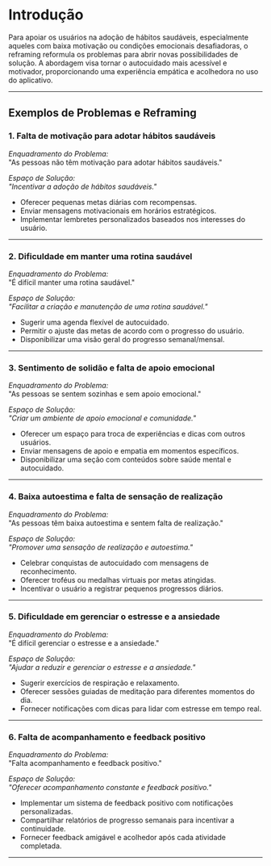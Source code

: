 # Introdução

Para apoiar os usuários na adoção de hábitos saudáveis, especialmente aqueles com baixa motivação ou condições emocionais desafiadoras, o reframing reformula os problemas para abrir novas possibilidades de solução. A abordagem  visa tornar o autocuidado mais acessível e motivador, proporcionando uma experiência empática e acolhedora no uso do aplicativo.

---

## Exemplos de Problemas e Reframing

### 1. Falta de motivação para adotar hábitos saudáveis

*Enquadramento do Problema:*  
"As pessoas não têm motivação para adotar hábitos saudáveis."

*Espaço de Solução:*  
*"Incentivar a adoção de hábitos saudáveis."*

- Oferecer pequenas metas diárias com recompensas.
- Enviar mensagens motivacionais em horários estratégicos.
- Implementar lembretes personalizados baseados nos interesses do usuário.

---

### 2. Dificuldade em manter uma rotina saudável

*Enquadramento do Problema:*  
"É difícil manter uma rotina saudável."

*Espaço de Solução:*  
*"Facilitar a criação e manutenção de uma rotina saudável."*

- Sugerir uma agenda flexível de autocuidado.
- Permitir o ajuste das metas de acordo com o progresso do usuário.
- Disponibilizar uma visão geral do progresso semanal/mensal.

---

### 3. Sentimento de solidão e falta de apoio emocional

*Enquadramento do Problema:*  
"As pessoas se sentem sozinhas e sem apoio emocional."

*Espaço de Solução:*  
*"Criar um ambiente de apoio emocional e comunidade."*

- Oferecer um espaço para troca de experiências e dicas com outros usuários.
- Enviar mensagens de apoio e empatia em momentos específicos.
- Disponibilizar uma seção com conteúdos sobre saúde mental e autocuidado.

---

### 4. Baixa autoestima e falta de sensação de realização

*Enquadramento do Problema:*  
"As pessoas têm baixa autoestima e sentem falta de realização."

*Espaço de Solução:*  
*"Promover uma sensação de realização e autoestima."*

- Celebrar conquistas de autocuidado com mensagens de reconhecimento.
- Oferecer troféus ou medalhas virtuais por metas atingidas.
- Incentivar o usuário a registrar pequenos progressos diários.

---

### 5. Dificuldade em gerenciar o estresse e a ansiedade

*Enquadramento do Problema:*  
"É difícil gerenciar o estresse e a ansiedade."

*Espaço de Solução:*  
*"Ajudar a reduzir e gerenciar o estresse e a ansiedade."*

- Sugerir exercícios de respiração e relaxamento.
- Oferecer sessões guiadas de meditação para diferentes momentos do dia.
- Fornecer notificações com dicas para lidar com estresse em tempo real.

---

### 6. Falta de acompanhamento e feedback positivo

*Enquadramento do Problema:*  
"Falta acompanhamento e feedback positivo."

*Espaço de Solução:*  
*"Oferecer acompanhamento constante e feedback positivo."*

- Implementar um sistema de feedback positivo com notificações personalizadas.
- Compartilhar relatórios de progresso semanais para incentivar a continuidade.
- Fornecer feedback amigável e acolhedor após cada atividade completada.

---

